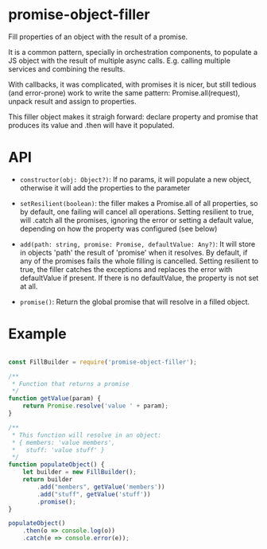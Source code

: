 # promise-object-filler

Fill properties of an object with the result of a promise.

It is a common pattern, specially in orchestration components, to
populate a JS object with the result of multiple async calls. E.g.
calling multiple services and combining the results.

With callbacks, it was complicated, with promises it is nicer, but
still tedious (and error-prone) work to write the same pattern:
Promise.all(request), unpack result and assign to properties.

This filler object makes it straigh forward: declare property and
promise that produces its value and .then will have it populated.

# API

 * `constructor(obj: Object?)`: If no params, it will populate a new object,
   otherwise it will add the properties to the parameter
   
 * `setResilient(boolean)`: the filler makes a Promise.all of all
   properties, so by default, one failing will cancel all operations.
   Setting resilient to true, will .catch all the promises, ignoring
   the error or setting a default value, depending on how the property
   was configured (see below)
   
 * `add(path: string, promise: Promise, defaultValue: Any?)`: It will
   store in objects 'path' the result of 'promise' when it resolves.
   By default, if any of the promises fails the whole filling is
   cancelled. Setting resilient to true, the filler catches the
   exceptions and replaces the error with defaultValue if present.
   If there is no defaultValue, the property is not set at all.
   
 * `promise()`: Return the global promise that will resolve in a filled
   object.


# Example

```javascript

const FillBuilder = require('promise-object-filler');

/**
 * Function that returns a promise
 */
function getValue(param) {
    return Promise.resolve('value ' + param);
}

/**
 * This function will resolve in an object:
 * { members: 'value members',
 *   stuff: 'value stuff' }
 */
function populateObject() {
    let builder = new FillBuilder();
    return builder
        .add("members", getValue('members'))
        .add("stuff", getValue('stuff'))
        .promise();
}

populateObject()
    .then(o => console.log(o))
    .catch(e => console.error(e));
```

